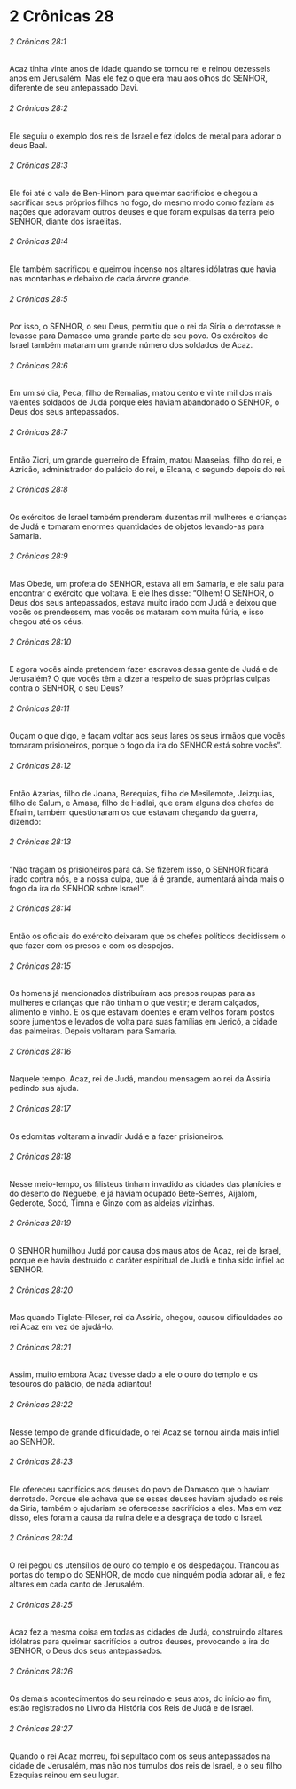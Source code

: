 # 2 Crônicas 28

###### 2 Crônicas 28:1

Acaz tinha vinte anos de idade quando se tornou rei e reinou dezesseis anos em Jerusalém. Mas ele fez o que era mau aos olhos do SENHOR, diferente de seu antepassado Davi.

###### 2 Crônicas 28:2

Ele seguiu o exemplo dos reis de Israel e fez ídolos de metal para adorar o deus Baal.

###### 2 Crônicas 28:3

Ele foi até o vale de Ben-Hinom para queimar sacrifícios e chegou a sacrificar seus próprios filhos no fogo, do mesmo modo como faziam as nações que adoravam outros deuses e que foram expulsas da terra pelo SENHOR, diante dos israelitas.

###### 2 Crônicas 28:4

Ele também sacrificou e queimou incenso nos altares idólatras que havia nas montanhas e debaixo de cada árvore grande.

###### 2 Crônicas 28:5

Por isso, o SENHOR, o seu Deus, permitiu que o rei da Síria o derrotasse e levasse para Damasco uma grande parte de seu povo. Os exércitos de Israel também mataram um grande número dos soldados de Acaz.

###### 2 Crônicas 28:6

Em um só dia, Peca, filho de Remalias, matou cento e vinte mil dos mais valentes soldados de Judá porque eles haviam abandonado o SENHOR, o Deus dos seus antepassados.

###### 2 Crônicas 28:7

Então Zicri, um grande guerreiro de Efraim, matou Maaseias, filho do rei, e Azricão, administrador do palácio do rei, e Elcana, o segundo depois do rei.

###### 2 Crônicas 28:8

Os exércitos de Israel também prenderam duzentas mil mulheres e crianças de Judá e tomaram enormes quantidades de objetos levando-as para Samaria.

###### 2 Crônicas 28:9

Mas Obede, um profeta do SENHOR, estava ali em Samaria, e ele saiu para encontrar o exército que voltava. E ele lhes disse: “Olhem! O SENHOR, o Deus dos seus antepassados, estava muito irado com Judá e deixou que vocês os prendessem, mas vocês os mataram com muita fúria, e isso chegou até os céus.

###### 2 Crônicas 28:10

E agora vocês ainda pretendem fazer escravos dessa gente de Judá e de Jerusalém? O que vocês têm a dizer a respeito de suas próprias culpas contra o SENHOR, o seu Deus?

###### 2 Crônicas 28:11

Ouçam o que digo, e façam voltar aos seus lares os seus irmãos que vocês tornaram prisioneiros, porque o fogo da ira do SENHOR está sobre vocês”.

###### 2 Crônicas 28:12

Então Azarias, filho de Joana, Berequias, filho de Mesilemote, Jeizquias, filho de Salum, e Amasa, filho de Hadlai, que eram alguns dos chefes de Efraim, também questionaram os que estavam chegando da guerra, dizendo:

###### 2 Crônicas 28:13

“Não tragam os prisioneiros para cá. Se fizerem isso, o SENHOR ficará irado contra nós, e a nossa culpa, que já é grande, aumentará ainda mais o fogo da ira do SENHOR sobre Israel”.

###### 2 Crônicas 28:14

Então os oficiais do exército deixaram que os chefes políticos decidissem o que fazer com os presos e com os despojos.

###### 2 Crônicas 28:15

Os homens já mencionados distribuíram aos presos roupas para as mulheres e crianças que não tinham o que vestir; e deram calçados, alimento e vinho. E os que estavam doentes e eram velhos foram postos sobre jumentos e levados de volta para suas famílias em Jericó, a cidade das palmeiras. Depois voltaram para Samaria.

###### 2 Crônicas 28:16

Naquele tempo, Acaz, rei de Judá, mandou mensagem ao rei da Assíria pedindo sua ajuda.

###### 2 Crônicas 28:17

Os edomitas voltaram a invadir Judá e a fazer prisioneiros.

###### 2 Crônicas 28:18

Nesse meio-tempo, os filisteus tinham invadido as cidades das planícies e do deserto do Neguebe, e já haviam ocupado Bete-Semes, Aijalom, Gederote, Socó, Timna e Ginzo com as aldeias vizinhas.

###### 2 Crônicas 28:19

O SENHOR humilhou Judá por causa dos maus atos de Acaz, rei de Israel, porque ele havia destruído o caráter espiritual de Judá e tinha sido infiel ao SENHOR.

###### 2 Crônicas 28:20

Mas quando Tiglate-Pileser, rei da Assíria, chegou, causou dificuldades ao rei Acaz em vez de ajudá-lo.

###### 2 Crônicas 28:21

Assim, muito embora Acaz tivesse dado a ele o ouro do templo e os tesouros do palácio, de nada adiantou!

###### 2 Crônicas 28:22

Nesse tempo de grande dificuldade, o rei Acaz se tornou ainda mais infiel ao SENHOR.

###### 2 Crônicas 28:23

Ele ofereceu sacrifícios aos deuses do povo de Damasco que o haviam derrotado. Porque ele achava que se esses deuses haviam ajudado os reis da Síria, também o ajudariam se oferecesse sacrifícios a eles. Mas em vez disso, eles foram a causa da ruína dele e a desgraça de todo o Israel.

###### 2 Crônicas 28:24

O rei pegou os utensílios de ouro do templo e os despedaçou. Trancou as portas do templo do SENHOR, de modo que ninguém podia adorar ali, e fez altares em cada canto de Jerusalém.

###### 2 Crônicas 28:25

Acaz fez a mesma coisa em todas as cidades de Judá, construindo altares idólatras para queimar sacrifícios a outros deuses, provocando a ira do SENHOR, o Deus dos seus antepassados.

###### 2 Crônicas 28:26

Os demais acontecimentos do seu reinado e seus atos, do início ao fim, estão registrados no Livro da História dos Reis de Judá e de Israel.

###### 2 Crônicas 28:27

Quando o rei Acaz morreu, foi sepultado com os seus antepassados na cidade de Jerusalém, mas não nos túmulos dos reis de Israel, e o seu filho Ezequias reinou em seu lugar.

